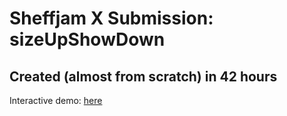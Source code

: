 # Sheffjam X Submission: sizeUpShowDown
## Created (almost from scratch) in 42 hours

Interactive demo:
[here](http://willjay.rf.gd/biggame/)
